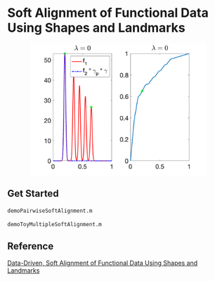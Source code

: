 # Soft Alignment of Functional Data Using Shapes and Landmarks

<p align="center">
<img src="/demo/pairwise_soft.gif" align="middle" width="400">
</p>

## Get Started

`demoPairwiseSoftAlignment.m`

`demoToyMultipleSoftAlignment.m`

## Reference

[Data-Driven, Soft Alignment of Functional Data Using Shapes and Landmarks](https://arxiv.org/abs/2203.14810)
